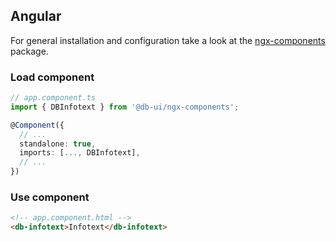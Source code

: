 <!--
SPDX-FileCopyrightText: 2025 DB Systel GmbH

SPDX-License-Identifier: Apache-2.0
-->

## Angular

For general installation and configuration take a look at the [ngx-components](https://www.npmjs.com/package/@db-ui/ngx-components) package.

### Load component

```ts app.component.ts
// app.component.ts
import { DBInfotext } from '@db-ui/ngx-components';

@Component({
  // ...
  standalone: true,
  imports: [..., DBInfotext],
  // ...
})
```

### Use component

```html app.component.html
<!-- app.component.html -->
<db-infotext>Infotext</db-infotext>
```
